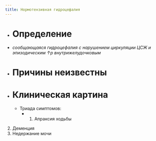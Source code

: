 ```yaml
---
title: Нормотензивная гидроцефалия
---
```


- # Определение

- _сообщающаяся гидроцефалия с нарушением циркуляции ЦСЖ и эпизодическим ↑p внутрижелудочковым_

- # Причины неизвестны

- # Клиническая картина
	 - Триада симптомов:
		 - 1. Апраксия ходьбы
2. Деменция
3. Недержание мочи
